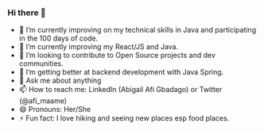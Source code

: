 ### Hi there 👋

<!--
**AfiMaameDufie/AfiMaameDufie** is a ✨ _special_ ✨ repository because its `README.md` (this file) appears on your GitHub profile.
-->



- 🔭 I’m currently improving on my technical skills in Java and participating in the 100 days of code.
- 🌱 I’m currently improving my React/JS and Java.
- 👯 I’m looking to contribute to Open Source projects and dev communities.
- 🤔 I’m getting better at backend development with Java Spring.
- 💬 Ask me about anything
- 📫 How to reach me: LinkedIn (Abigail Afi Gbadago) or Twitter (@afi_maame)
- 😄 Pronouns: Her/She
- ⚡ Fun fact: I love hiking and seeing new places esp food places.

